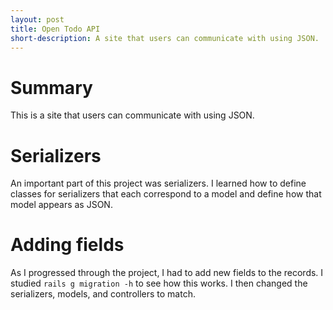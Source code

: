```yaml
---
layout: post
title: Open Todo API
short-description: A site that users can communicate with using JSON.
---
```


# Summary

This is a site that users can communicate with using JSON.

# Serializers

An important part of this project was serializers. I learned how to define
classes for serializers that each correspond to a model and define how that
model appears as JSON.

# Adding fields

As I progressed through the project, I had to add new fields to the records. I
studied `rails g migration -h` to see how this works. I then changed the
serializers, models, and controllers to match.
